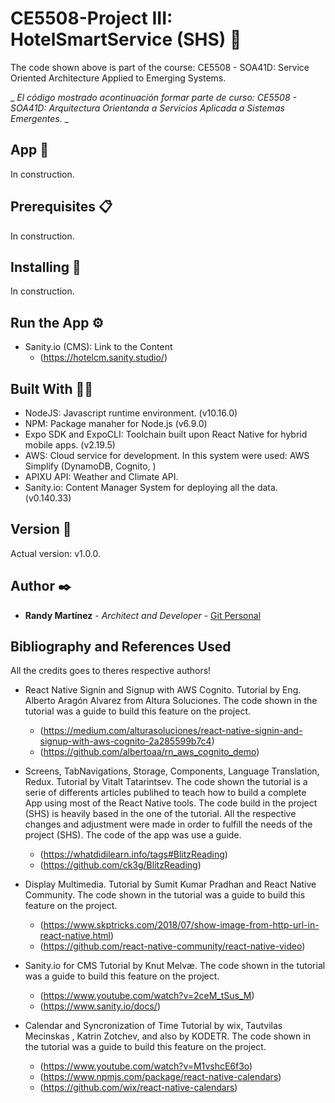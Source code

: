 # CE5508-Project III: HotelSmartService (SHS) 🚀

The code shown above is part of the course: CE5508 - SOA41D: Service Oriented Architecture Applied to Emerging Systems.

\_ _El código mostrado acontinuación formar parte de curso: CE5508 - SOA41D: Arquitectura Orientanda a Servicios Aplicada a Sistemas Emergentes._ \_

## App 📲

In construction.

## Prerequisites 📋

In construction.

## Installing 🔧

In construction.

## Run the App ⚙️

- Sanity.io (CMS): Link to the Content
  - (https://hotelcm.sanity.studio/)

## Built With 👷🏻

- NodeJS: Javascript runtime environment. (v10.16.0)
- NPM: Package manaher for Node.js (v6.9.0)
- Expo SDK and ExpoCLI: Toolchain built upon React Native for hybrid mobile apps. (v2.19.5)
- AWS: Cloud service for development. In this system were used: AWS Simplify (DynamoDB, Cognito, )
- APIXU API: Weather and Climate API.
- Sanity.io: Content Manager System for deploying all the data. (v0.140.33)

## Version 📌

Actual version: v1.0.0.

## Author ✒️

- **Randy Martínez** - _Architect and Developer_ - [Git Personal](https://github.com/randyma01)

## Bibliography and References Used

All the credits goes to theres respective authors!

- React Native Signin and Signup with AWS Cognito.
  Tutorial by Eng. Alberto Aragón Alvarez from Altura Soluciones. The code shown in the tutorial was a guide
  to build this feature on the project.

  - (https://medium.com/alturasoluciones/react-native-signin-and-signup-with-aws-cognito-2a285599b7c4)
  - (https://github.com/albertoaa/rn_aws_cognito_demo)

- Screens, TabNavigations, Storage, Components, Language Translation, Redux.
  Tutorial by Vitalt Tatarintsev. The code shown the tutorial is a serie of differents articles publihed to
  teach how to build a complete App using most of the React Native tools. The code build in the project (SHS)
  is heavily based in the one of the tutorial. All the respective changes and adjustment were made in order
  to fulfill the needs of the project (SHS). The code of the app was use a guide.

  - (https://whatdidilearn.info/tags#BlitzReading)
  - (https://github.com/ck3g/BlitzReading)

- Display Multimedia.
  Tutorial by Sumit Kumar Pradhan and React Native Community. The code shown in the tutorial was a guide to build this feature on the
  project.

  - (https://www.skptricks.com/2018/07/show-image-from-http-url-in-react-native.html)
  - (https://github.com/react-native-community/react-native-video)

- Sanity.io for CMS
  Tutorial by Knut Melvæ. The code shown in the tutorial was a guide to build this feature on the
  project.

  - (https://www.youtube.com/watch?v=2ceM_tSus_M)
  - (https://www.sanity.io/docs/)

- Calendar and Syncronization of Time
  Tutorial by wix, Tautvilas Mecinskas , Katrin Zotchev, and also by KODETR. The code shown in the tutorial
  was a guide to build this feature on the project.

  - (https://www.youtube.com/watch?v=M1vshcE6f3o)
  - (https://www.npmjs.com/package/react-native-calendars)
  - (https://github.com/wix/react-native-calendars)
